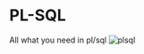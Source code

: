 # PL-SQL
All what you need in pl/sql
![plsql](https://user-images.githubusercontent.com/60605851/218504003-20478fc0-2f43-4100-b08d-b79ef6117bbd.png)
